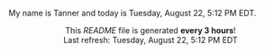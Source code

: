 My name is Tanner and today is Tuesday, August 22, 5:12 PM EDT.

<p align="center">This <i>README</i> file is generated <b>every 3 hours</b>!</br>Last refresh: Tuesday, August 22, 5:12 PM EDT<br /></p>
